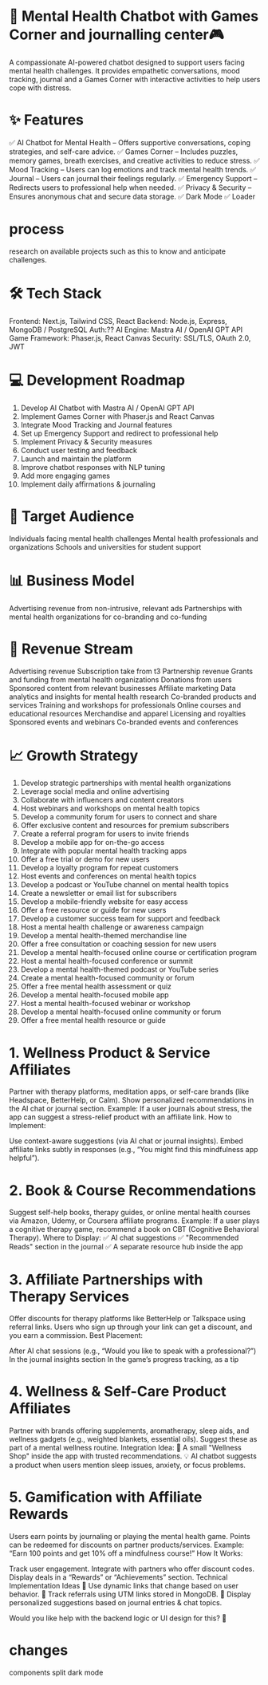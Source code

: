 # 🧠 Mental Health Chatbot with Games Corner and journalling center🎮
A compassionate AI-powered chatbot designed to support users facing mental health challenges. It provides empathetic conversations, mood tracking, journal and a Games Corner with interactive activities to help users cope with distress.

# ✨ Features
✅ AI Chatbot for Mental Health – Offers supportive conversations, coping strategies, and self-care advice.
✅ Games Corner – Includes puzzles, memory games, breath exercises, and creative activities to reduce stress.
✅ Mood Tracking – Users can log emotions and track mental health trends.
✅ Journal – Users can journal their feelings regularly.
✅ Emergency Support – Redirects users to professional help when needed.
✅ Privacy & Security – Ensures anonymous chat and secure data storage.
✅ Dark Mode 
✅ Loader


# process
research on available projects such as this to know and anticipate challenges.


# 🛠️ Tech Stack
Frontend: Next.js, Tailwind CSS, React
Backend: Node.js, Express, MongoDB / PostgreSQL
Auth:??
AI Engine: Mastra AI / OpenAI GPT API
Game Framework: Phaser.js, React Canvas
Security: SSL/TLS, OAuth 2.0, JWT

# 💻 Development Roadmap
1. Develop AI Chatbot with Mastra AI / OpenAI GPT API
2. Implement Games Corner with Phaser.js and React Canvas
3. Integrate Mood Tracking and Journal features
4. Set up Emergency Support and redirect to professional help
5. Implement Privacy & Security measures
6. Conduct user testing and feedback
7. Launch and maintain the platform
8. Improve chatbot responses with NLP tuning
9. Add more engaging games
10. Implement daily affirmations & journaling

# 👥 Target Audience
Individuals facing mental health challenges
Mental health professionals and organizations
Schools and universities for student support

# 📊 Business Model
Advertising revenue from non-intrusive, relevant ads
Partnerships with mental health organizations for co-branding and co-funding

# 💸 Revenue Stream
Advertising revenue
Subscription
take from t3
Partnership revenue
Grants and funding from mental health organizations
Donations from users
Sponsored content from relevant businesses
Affiliate marketing
Data analytics and insights for mental health research
Co-branded products and services
Training and workshops for professionals
Online courses and educational resources
Merchandise and apparel
Licensing and royalties
Sponsored events and webinars
Co-branded events and conferences

# 📈 Growth Strategy
1. Develop strategic partnerships with mental health organizations
2. Leverage social media and online advertising
3. Collaborate with influencers and content creators
4. Host webinars and workshops on mental health topics
5. Develop a community forum for users to connect and share
6. Offer exclusive content and resources for premium subscribers
7. Create a referral program for users to invite friends
8. Develop a mobile app for on-the-go access
9. Integrate with popular mental health tracking apps
10. Offer a free trial or demo for new users
11. Develop a loyalty program for repeat customers
12. Host events and conferences on mental health topics
13. Develop a podcast or YouTube channel on mental health topics
14. Create a newsletter or email list for subscribers
15. Develop a mobile-friendly website for easy access
16. Offer a free resource or guide for new users
17. Develop a customer success team for support and feedback
18. Host a mental health challenge or awareness campaign
19. Develop a mental health-themed merchandise line
20. Offer a free consultation or coaching session for new users
21. Develop a mental health-focused online course or certification program
22. Host a mental health-focused conference or summit
23. Develop a mental health-themed podcast or YouTube series
24. Create a mental health-focused community or forum
25. Offer a free mental health assessment or quiz
26. Develop a mental health-focused mobile app
27. Host a mental health-focused webinar or workshop
28. Develop a mental health-focused online community or forum
29. Offer a free mental health resource or guide

# 1. Wellness Product & Service Affiliates
Partner with therapy platforms, meditation apps, or self-care brands (like Headspace, BetterHelp, or Calm).
Show personalized recommendations in the AI chat or journal section.
Example: If a user journals about stress, the app can suggest a stress-relief product with an affiliate link.
How to Implement:

Use context-aware suggestions (via AI chat or journal insights).
Embed affiliate links subtly in responses (e.g., “You might find this mindfulness app helpful”).
# 2. Book & Course Recommendations
Suggest self-help books, therapy guides, or online mental health courses via Amazon, Udemy, or Coursera affiliate programs.
Example: If a user plays a cognitive therapy game, recommend a book on CBT (Cognitive Behavioral Therapy).
Where to Display:
✅ AI chat suggestions
✅ "Recommended Reads" section in the journal
✅ A separate resource hub inside the app

# 3. Affiliate Partnerships with Therapy Services
Offer discounts for therapy platforms like BetterHelp or Talkspace using referral links.
Users who sign up through your link can get a discount, and you earn a commission.
Best Placement:

After AI chat sessions (e.g., “Would you like to speak with a professional?”)
In the journal insights section
In the game’s progress tracking, as a tip
# 4. Wellness & Self-Care Product Affiliates
Partner with brands offering supplements, aromatherapy, sleep aids, and wellness gadgets (e.g., weighted blankets, essential oils).
Suggest these as part of a mental wellness routine.
Integration Idea:
🛒 A small "Wellness Shop" inside the app with trusted recommendations.
💡 AI chatbot suggests a product when users mention sleep issues, anxiety, or focus problems.

# 5. Gamification with Affiliate Rewards
Users earn points by journaling or playing the mental health game.
Points can be redeemed for discounts on partner products/services.
Example: “Earn 100 points and get 10% off a mindfulness course!”
How It Works:

Track user engagement.
Integrate with partners who offer discount codes.
Display deals in a “Rewards” or “Achievements” section.
Technical Implementation Ideas
🔹 Use dynamic links that change based on user behavior.
🔹 Track referrals using UTM links stored in MongoDB.
🔹 Display personalized suggestions based on journal entries & chat topics.

Would you like help with the backend logic or UI design for this? 🚀

# changes
components split
dark mode
